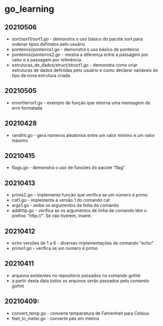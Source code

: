 # go_learning
## 20210506
- sort/sort1/sort1.go - demonstra o uso básico do pacote sort para ordenar tipos definidos pelo usuário
- ponteiros/ponteiros1.go - demonstra o uso básico de ponteiros
- ponteiros/ponteiros2.go - mostra a diferença entre a passagem por valor e a passagem por referência.
- estruturas_de_dados/struct/struct1.go - demonstra como criar estruturas de dados definidas pelo usuário e como declarar variáveis do tipo da nova estrutura criada.

## 20210505
- errorf/errorf.go - exemplo de função que retorna uma mensagem de erro formatada
## 20210428
- randInt.go - gera números aleatórios entre um valor mínimo e um valor máximo
## 20210415
- flags.go - demonstra o uso de funções do pacote "flag"
## 20210413
- primo2.go - implementa função que verifica se um número é primo
- cat1.go - implementa a versão 1 do comando cat
- args1.go - exibe os argumentos da linha de comando
- addhttp.go - verifica se os argumentos de linha de comando têm o prefixo "http://". Se não tiverem, insere.
## 20210412
- echo versões de 1 a 6 - diversas implementações do comando "echo"
- primo1.go - verifica se um número é primo
## 20210411
- arquivos existentes no repositório passados no comando gofmt
- a partir desta data todos os arquivos serão passados  pelo comando gofmt
## 20210409:
- convert_temp.go - converte temperatura de Fahrenheit para Celsius
- feet_to_meter.go - converte pés em metros
